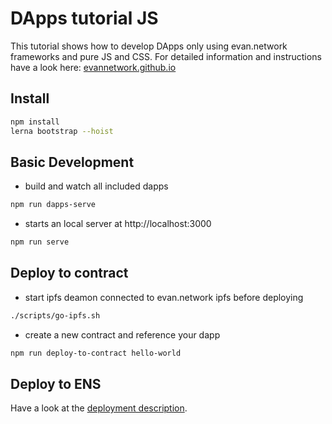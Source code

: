 # DApps tutorial JS
This tutorial shows how to develop DApps only using evan.network frameworks and pure JS and CSS. For detailed information and instructions have a look here: 
[evannetwork.github.io](https://evannetwork.github.io/docs/developers/ui/js-hello-world.html)

## Install
```bash
npm install
lerna bootstrap --hoist
```

## Basic Development
- build and watch all included dapps
```bash
npm run dapps-serve
```

- starts an local server at http://localhost:3000
```bash
npm run serve
```

## Deploy to contract
- start ipfs deamon connected to evan.network ipfs before deploying
```bash
./scripts/go-ipfs.sh
```
- create a new contract and reference your dapp
```bash
npm run deploy-to-contract hello-world
```

## Deploy to ENS

Have a look at the [deployment description](https://evannetwork.github.io/dev/deployment).
